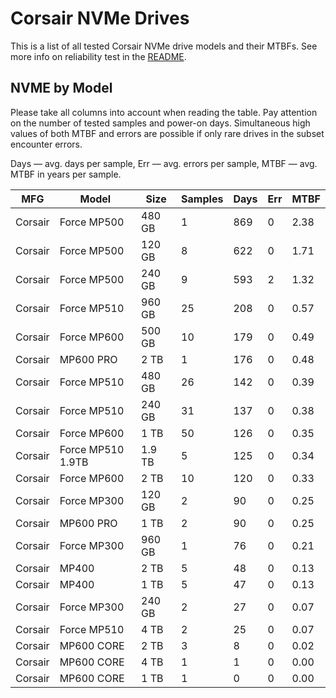 Corsair NVMe Drives
===================

This is a list of all tested Corsair NVMe drive models and their MTBFs. See more
info on reliability test in the [README](https://github.com/linuxhw/SMART).

NVME by Model
------------

Please take all columns into account when reading the table. Pay attention on the
number of tested samples and power-on days. Simultaneous high values of both MTBF
and errors are possible if only rare drives in the subset encounter errors.

Days — avg. days per sample,
Err  — avg. errors per sample,
MTBF — avg. MTBF in years per sample.

| MFG       | Model              | Size   | Samples | Days  | Err   | MTBF |
|-----------|--------------------|--------|---------|-------|-------|------|
| Corsair   | Force MP500        | 480 GB | 1       | 869   | 0     | 2.38   |
| Corsair   | Force MP500        | 120 GB | 8       | 622   | 0     | 1.71   |
| Corsair   | Force MP500        | 240 GB | 9       | 593   | 2     | 1.32   |
| Corsair   | Force MP510        | 960 GB | 25      | 208   | 0     | 0.57   |
| Corsair   | Force MP600        | 500 GB | 10      | 179   | 0     | 0.49   |
| Corsair   | MP600 PRO          | 2 TB   | 1       | 176   | 0     | 0.48   |
| Corsair   | Force MP510        | 480 GB | 26      | 142   | 0     | 0.39   |
| Corsair   | Force MP510        | 240 GB | 31      | 137   | 0     | 0.38   |
| Corsair   | Force MP600        | 1 TB   | 50      | 126   | 0     | 0.35   |
| Corsair   | Force MP510 1.9TB  | 1.9 TB | 5       | 125   | 0     | 0.34   |
| Corsair   | Force MP600        | 2 TB   | 10      | 120   | 0     | 0.33   |
| Corsair   | Force MP300        | 120 GB | 2       | 90    | 0     | 0.25   |
| Corsair   | MP600 PRO          | 1 TB   | 2       | 90    | 0     | 0.25   |
| Corsair   | Force MP300        | 960 GB | 1       | 76    | 0     | 0.21   |
| Corsair   | MP400              | 2 TB   | 5       | 48    | 0     | 0.13   |
| Corsair   | MP400              | 1 TB   | 5       | 47    | 0     | 0.13   |
| Corsair   | Force MP300        | 240 GB | 2       | 27    | 0     | 0.07   |
| Corsair   | Force MP510        | 4 TB   | 2       | 25    | 0     | 0.07   |
| Corsair   | MP600 CORE         | 2 TB   | 3       | 8     | 0     | 0.02   |
| Corsair   | MP600 CORE         | 4 TB   | 1       | 1     | 0     | 0.00   |
| Corsair   | MP600 CORE         | 1 TB   | 1       | 0     | 0     | 0.00   |
